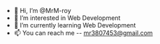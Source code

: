 - 👋 Hi, I’m @MrM-roy
- 👀 I’m interested in Web Development 
- 🌱 I’m currently learning Web Development
- 📫 You can reach me -- mr3807453@gmail.com

<!---
MrM-roy/MrM-roy is a ✨ special ✨ repository because its `README.md` (this file) appears on your GitHub profile.
You can click the Preview link to take a look at your changes.
--->
